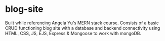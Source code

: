 # blog-site

Built while referencing Angela Yu's MERN stack course. Consists of a basic CRUD functioning blog site with a database and backend connectivity using HTML, CSS, JS, EJS, Express & Mongoose to work with mongoDB.
